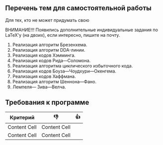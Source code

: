 ## Перечень тем для самостоятельной работы
Для тех, кто не может придумать свою

ВНИМАНИЕ!!! Появились дополнительные индивидуальные задания по LaTeX'у (на двоих), если интересно, пишите на почту. 

1. Реализация алгоритм Брезенхема.
2. Реализация алгоритм DDA-линии.
3. Реализация кодов Хэмминга.
4. Реализация кодов Рида—Соломона.
5. Реализация алгоритма циклического избыточного кода.
6. Реализация кодов Боуза—Чоудхури—Окенгема.
7. Реализация кодов Хаффмана.
8. Реализация алгоритм Шеннона—Фано.
9. Лемпеля— Зива—Велча.

## Требования к программе

Критерий      | :-1: | :+1: 
------------- | -----|-------
Content Cell  | Content Cell
Content Cell  | Content Cell

